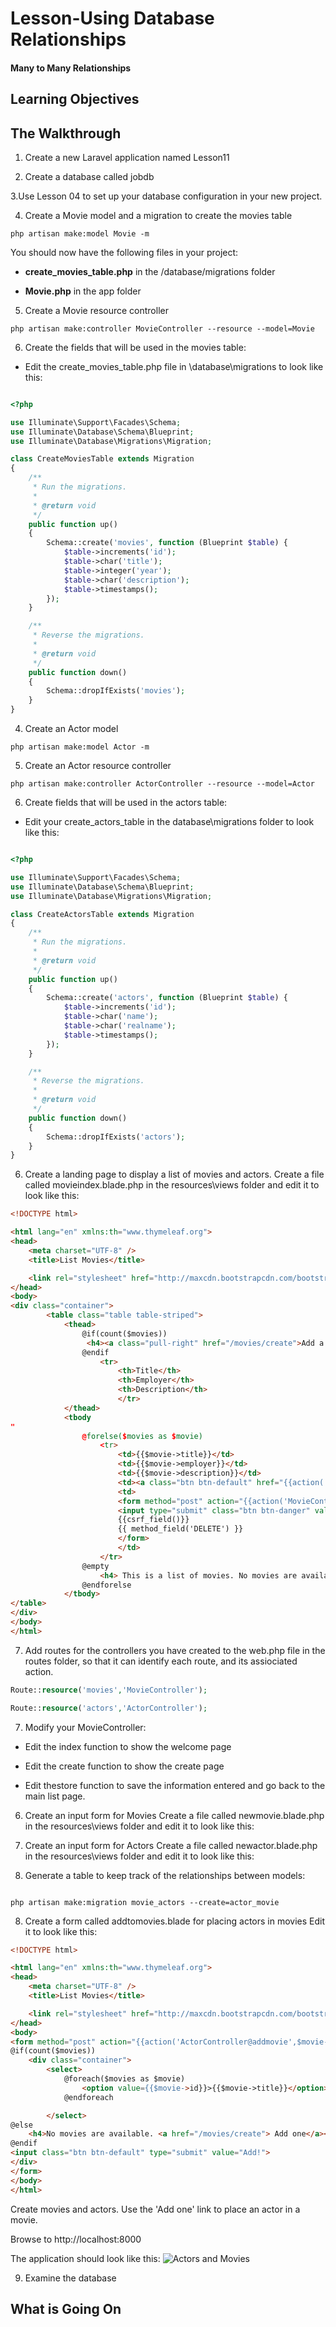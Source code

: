 <!-- enter lesson number and title below separated by hyphen-->
# Lesson-Using Database Relationships 
#### Many to Many Relationships 

## Learning Objectives

## The Walkthrough

1. Create a new Laravel application named Lesson11 

2. Create a database called jobdb 

3.Use Lesson 04 to set up your database configuration in your new project.  

4. Create a Movie model and a migration to create the movies table

``` shell 
php artisan make:model Movie -m 
``` 

You should now have the following files in your project: 

* **create_movies_table.php** in the /database/migrations folder 

* **Movie.php** in the app folder 

5. Create a Movie resource controller 

``` shell
php artisan make:controller MovieController --resource --model=Movie 
```

6. Create the fields that will be used in the movies table: 

* Edit the create_movies_table.php file in \database\migrations to look like this:

``` php 

<?php

use Illuminate\Support\Facades\Schema;
use Illuminate\Database\Schema\Blueprint;
use Illuminate\Database\Migrations\Migration;

class CreateMoviesTable extends Migration
{
    /**
     * Run the migrations.
     *
     * @return void
     */
    public function up()
    {
        Schema::create('movies', function (Blueprint $table) {
            $table->increments('id');
            $table->char('title');
            $table->integer('year');
            $table->char('description');
            $table->timestamps();
        });
    }

    /**
     * Reverse the migrations.
     *
     * @return void
     */
    public function down()
    {
        Schema::dropIfExists('movies');
    }
}


```


4. Create an Actor model 

``` shell 
php artisan make:model Actor -m 
``` 

5. Create an Actor resource controller
``` shell 
php artisan make:controller ActorController --resource --model=Actor 
```

6. Create fields that will be used in the actors table: 

* Edit your create_actors_table in the database\migrations folder to look like this: 

```php 

<?php

use Illuminate\Support\Facades\Schema;
use Illuminate\Database\Schema\Blueprint;
use Illuminate\Database\Migrations\Migration;

class CreateActorsTable extends Migration
{
    /**
     * Run the migrations.
     *
     * @return void
     */
    public function up()
    {
        Schema::create('actors', function (Blueprint $table) {
            $table->increments('id');
            $table->char('name');
            $table->char('realname');
            $table->timestamps();
        });
    }

    /**
     * Reverse the migrations.
     *
     * @return void
     */
    public function down()
    {
        Schema::dropIfExists('actors');
    }
}


```

6. Create a landing page to display a list of movies and actors. 
Create a file called movieindex.blade.php in the resources\views folder and edit it to look like this: 
``` html 
<!DOCTYPE html>

<html lang="en" xmlns:th="www.thymeleaf.org">
<head>
    <meta charset="UTF-8" />
    <title>List Movies</title>

    <link rel="stylesheet" href="http://maxcdn.bootstrapcdn.com/bootstrap/3.3.7/css/bootstrap.min.css" integrity="sha384-BVYiiSIFeK1dGmJRAkycuHAHRg32OmUcww7on3RYdg4Va+PmSTsz/K68vbdEjh4u" crossorigin="anonymous"/>
</head>
<body>
<div class="container">
		<table class="table table-striped">
			<thead>
				@if(count($movies))
				 <h4><a class="pull-right" href="/movies/create">Add a movie </a> </h4>
				@endif
					<tr>
						<th>Title</th>
						<th>Employer</th>
						<th>Description</th>
						</tr>
			</thead>
			<tbody
"
				@forelse($movies as $movie)
					<tr>
						<td>{{$movie->title}}</td>
						<td>{{$movie->employer}}</td>
						<td>{{$movie->description}}</td>
						<td><a class="btn btn-default" href="{{action('MovieController@edit', $movie['id'])}}" >Update</a></td>
						<td>
						<form method="post" action="{{action('MovieController@destroy', $movie->id)}}">
						<input type="submit" class="btn btn-danger" value="Delete">
						{{csrf_field()}}
						{{ method_field('DELETE') }}
						</form>
						</td>
					</tr>
				@empty
					<h4> This is a list of movies. No movies are available right now, please <a href="/movies/create">Add one </a> </h4>
				@endforelse
			</tbody>
</table>
</div>
</body>
</html>

```


7. Add routes for the controllers you have created to the web.php file in the routes folder, so that it can identify each route, and its assiociated action. 

``` php 
Route::resource('movies','MovieController');

Route::resource('actors','ActorController');

``` 

7. Modify your MovieController: 

* Edit the index function to show the welcome page 

* Edit the create function to show the create page

* Edit thestore function to save the information entered and go back to the main list page. 


6. Create an input form for Movies 
Create a file called newmovie.blade.php in the resources\views folder and edit it to look like this: 



7. Create an input form for Actors
Create a file called newactor.blade.php in the resources\views folder and edit it to look like this: 


8. Generate a table to keep track of the relationships between models: 

``` shell

php artisan make:migration movie_actors --create=actor_movie

```
8. Create a form called addtomovies.blade for placing actors in movies
Edit it to look like this: 
``` html 
<!DOCTYPE html>

<html lang="en" xmlns:th="www.thymeleaf.org">
<head>
    <meta charset="UTF-8" />
    <title>List Movies</title>

    <link rel="stylesheet" href="http://maxcdn.bootstrapcdn.com/bootstrap/3.3.7/css/bootstrap.min.css" integrity="sha384-BVYiiSIFeK1dGmJRAkycuHAHRg32OmUcww7on3RYdg4Va+PmSTsz/K68vbdEjh4u" crossorigin="anonymous"/>
</head>
<body>
<form method="post" action="{{action('ActorController@addmovie',$movie->id)}}">
@if(count($movies))
	<div class="container">
		<select>
			@foreach($movies as $movie)
				<option value={{$movie->id}}>{{$movie->title}}</option>
			@endforeach

		</select>
@else
	<h4>No movies are available. <a href="/movies/create"> Add one</a></h4>
@endif 
<input class="btn btn-default" type="submit" value="Add!">
</div>
</form>
</body>
</html>
```


Create movies and actors. 
Use the 'Add one' link to place an actor in a movie. 


Browse to http://localhost:8000

The application should look like this: 
![Actors and Movies](https://github.com/ajhenley/unofficialguides/blob/master/Laravel/img/listactorsandmovies.png "Creating a many to many relationship")

9. Examine the database 


## What is Going On
